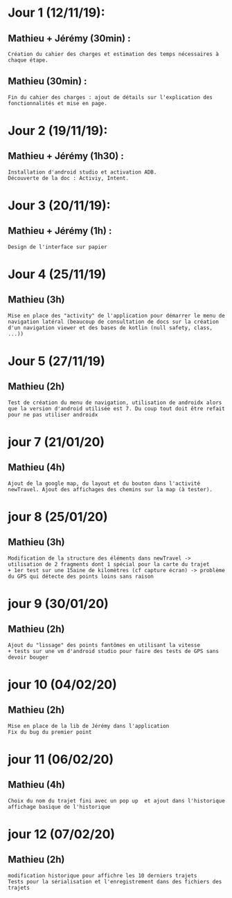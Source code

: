 # Jour 1 (12/11/19):
## Mathieu + Jérémy (30min) : 
	Création du cahier des charges et estimation des temps nécessaires à chaque étape.
## Mathieu (30min) :
	Fin du cahier des charges : ajout de détails sur l'explication des fonctionnalités et mise en page.

# Jour 2 (19/11/19):
## Mathieu + Jérémy (1h30) : 
	Installation d'android studio et activation ADB.
	Découverte de la doc : Activiy, Intent.

# Jour 3 (20/11/19):
## Mathieu + Jérémy (1h) :
	Design de l'interface sur papier

# Jour 4 (25/11/19)
## Mathieu (3h)
	Mise en place des "activity" de l'application pour démarrer le menu de navigation latéral (beaucoup de consultation de docs sur la création d'un navigation viewer et des bases de kotlin (null safety, class, ...))

# Jour 5 (27/11/19)
## Mathieu (2h)
	Test de création du menu de navigation, utilisation de androidx alors que la version d'android utilisée est 7. Du coup tout doit être refait pour ne pas utiliser androidx

# jour 7 (21/01/20)
## Mathieu (4h)
	Ajout de la google map, du layout et du bouton dans l'activité newTravel. Ajout des affichages des chemins sur la map (à tester).

# jour 8 (25/01/20)
## Mathieu (3h)
	Modification de la structure des éléments dans newTravel -> utilisation de 2 fragments dont 1 spécial pour la carte du trajet
	+ 1er test sur une 15aine de kilomètres (cf capture écran) -> problème du GPS qui détecte des points loins sans raison

# jour 9 (30/01/20)
## Mathieu (2h)
	Ajout du "lissage" des points fantômes en utilisant la vitesse
	+ tests sur une vm d'android studio pour faire des tests de GPS sans devoir bouger

# jour 10 (04/02/20)
## Mathieu (2h)
	Mise en place de la lib de Jérémy dans l'application
	Fix du bug du premier point

# jour 11 (06/02/20)
## Mathieu (4h)
	Choix du nom du trajet fini avec un pop up  et ajout dans l'historique
	affichage basique de l'historique

# jour 12 (07/02/20)
## Mathieu (2h)
	modification historique pour affichre les 10 derniers trajets
	Tests pour la sérialisation et l'enregistrement dans des fichiers des trajets